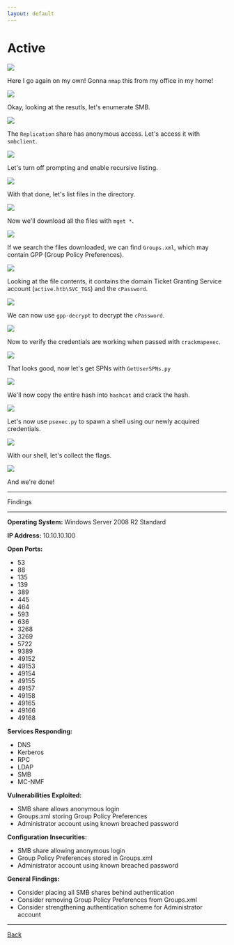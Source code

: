 ```yaml
---
layout: default
---
```


# Active

![](./01.png)

Here I go again on my own!  Gonna ```nmap``` this from my office in my home!

![](./02.png)

Okay, looking at the resutls, let's enumerate SMB.

![](./03.png)

The ```Replication``` share has anonymous access.  Let's access it with ```smbclient```.

![](./04.png)

Let's turn off prompting and enable recursive listing.

![](./05.png)

With that done, let's list files in the directory.

![](./06.png)

Now we'll download all the files with ```mget *```.

![](./07.png)

If we search the files downloaded, we can find ```Groups.xml```, which may contain GPP (Group Policy Preferences).

![](./08.png)

Looking at the file contents, it contains the domain Ticket Granting Service account (```active.htb\SVC_TGS```) and the ```cPassword```.

![](./09.png)

We can now use ```gpp-decrypt``` to decrypt the ```cPassword```.

![](./10.png)

Now to verify the credentials are working when passed with ```crackmapexec```.

![](./11.png)

That looks good, now let's get SPNs with ```GetUserSPNs.py```

![](./12.png)

We'll now copy the entire hash into ```hashcat``` and crack the hash.

![](./13.png)

Let's now use ```psexec.py``` to spawn a shell using our newly acquired credentials.

![](./14.png)

With our shell, let's collect the flags.

![](./15.png)

And we're done!

___

Findings

___

**Operating System:** Windows Server 2008 R2 Standard

**IP Address:** 10.10.10.100

**Open Ports:**
- 53
- 88
- 135
- 139
- 389
- 445
- 464
- 593
- 636
- 3268
- 3269
- 5722
- 9389
- 49152
- 49153
- 49154
- 49155
- 49157
- 49158
- 49165
- 49166
- 49168

**Services Responding:**
- DNS
- Kerberos
- RPC
- LDAP
- SMB
- MC-NMF

**Vulnerabilities Exploited:**
- SMB share allows anonymous login
- Groups.xml storing Group Policy Preferences
- Administrator account using known breached password

**Configuration Insecurities:**
- SMB share allowing anonymous login
- Group Policy Preferences stored in Groups.xml
- Administrator account using known breached password

**General Findings:**
- Consider placing all SMB shares behind authentication
- Consider removing Group Policy Preferences from Groups.xml
- Consider strengthening authentication scheme for Administrator account

___

[Back](../)
